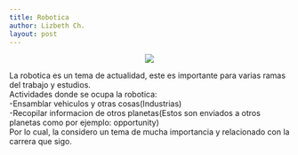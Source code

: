 ```yaml
---
title: Robotica
author: Lizbeth Ch.
layout: post
---
```



<center><img src="https://lh3.googleusercontent.com/proxy/5dsQPJVDOzUCM3EkvCQYtixTTx-xjUdLDTcs8s2simAwNvMzAfebtbfnf_MJDHs_MfhLGAAlsgrXwtay2OVfiKcpdR2SNpx5XX_1Bi2IMY2OylFewZXK3FUugAusG7WWg8LK-j67ayvcBd76_68Bi6RSVssl32Egp-yGniHQ0wNCwP-XGA"></center>

<p>La robotica es un tema de actualidad, este es importante para varias ramas del trabajo y estudios.<br>
Actividades donde se ocupa la robotica:<br>
-Ensamblar vehiculos y otras cosas(Industrias)<br>
-Recopilar informacion de otros planetas(Estos son enviados a otros planetas como por ejemplo: opportunity)<br>
 Por lo cual, la considero un tema de mucha importancia y relacionado con la carrera que sigo.
